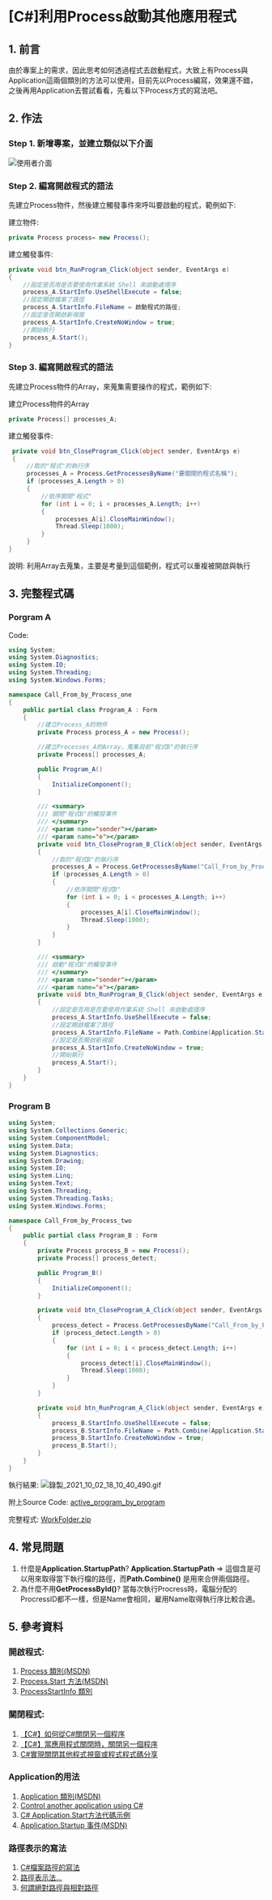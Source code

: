 # [C#]利用Process啟動其他應用程式

## 1. 前言
 由於專案上的需求，因此思考如何透過程式去啟動程式，大致上有Process與Application這兩個類別的方法可以使用，目前先以Process編寫，效果還不錯，之後再用Application去嘗試看看，先看以下Process方式的寫法吧。


## 2. 作法

### Step 1. 新增專案，並建立類似以下介面
![使用者介面](https://github.com/JJDing-Louis/active_program_by_program/blob/main/CSharp_%E5%88%A9%E7%94%A8Process%E5%95%9F%E5%8B%95%E5%85%B6%E4%BB%96%E6%87%89%E7%94%A8%E7%A8%8B%E5%BC%8F_pic/Pasted%20image%2020211002183226.png?raw=true)

### Step 2. 編寫開啟程式的語法

先建立Process物件，然後建立觸發事件來呼叫要啟動的程式，範例如下:

建立物件:
```cs
private Process process= new Process();
```

建立觸發事件:
```cs
private void btn_RunProgram_Click(object sender, EventArgs e)
{
    //設定是否用是否要使用作業系統 Shell 來啟動處理序
    process_A.StartInfo.UseShellExecute = false;
    //設定開啟檔案了路徑
    process_A.StartInfo.FileName = 啟動程式的路徑;
    //設定是否開啟新視窗
    process_A.StartInfo.CreateNoWindow = true;
    //開始執行
    process_A.Start();
}
```

### Step 3. 編寫開啟程式的語法

先建立Process物件的Array，來蒐集需要操作的程式，範例如下:

建立Process物件的Array
```cs
private Process[] processes_A;
```

建立觸發事件:
```cs
 private void btn_CloseProgram_Click(object sender, EventArgs e)
 {
     //取的"程式"的執行序
     processes_A = Process.GetProcessesByName("要關閉的程式名稱");
     if (processes_A.Length > 0)
     {
         //依序關閉"程式"
         for (int i = 0; i < processes_A.Length; i++)
         {
             processes_A[i].CloseMainWindow();
             Thread.Sleep(1000);
         }
     }
}
```

說明:
利用Array去蒐集，主要是考量到這個範例，程式可以重複被開啟與執行

## 3. 完整程式碼
### Porgram A
Code:
```cs
using System;
using System.Diagnostics;
using System.IO;
using System.Threading;
using System.Windows.Forms;

namespace Call_From_by_Process_one
{
    public partial class Program_A : Form
    {
        //建立Process_A的物件
        private Process process_A = new Process();

        //建立Processes_A的Array，蒐集目前"程式B"的執行序
        private Process[] processes_A;

        public Program_A()
        {
            InitializeComponent();
        }

        /// <summary>
        /// 關閉"程式B"的觸發事件
        /// </summary>
        /// <param name="sender"></param>
        /// <param name="e"></param>
        private void btn_CloseProgram_B_Click(object sender, EventArgs e)
        {
            //取的"程式B"的執行序
            processes_A = Process.GetProcessesByName("Call_From_by_Process_two");
            if (processes_A.Length > 0)
            {
                //依序關閉"程式B"
                for (int i = 0; i < processes_A.Length; i++)
                {
                    processes_A[i].CloseMainWindow();
                    Thread.Sleep(1000);
                }
            }
        }

        /// <summary>
        /// 啟動"程式B"的觸發事件
        /// </summary>
        /// <param name="sender"></param>
        /// <param name="e"></param>
        private void btn_RunProgram_B_Click(object sender, EventArgs e)
        {
            //設定是否用是否要使用作業系統 Shell 來啟動處理序
            process_A.StartInfo.UseShellExecute = false;
            //設定開啟檔案了路徑
            process_A.StartInfo.FileName = Path.Combine(Application.StartupPath, @"../Program_B/Call_From_by_Process_two.exe");
            //設定是否開啟新視窗
            process_A.StartInfo.CreateNoWindow = true;
            //開始執行
            process_A.Start();
        }
    }
}
```

### Program B
```cs
using System;
using System.Collections.Generic;
using System.ComponentModel;
using System.Data;
using System.Diagnostics;
using System.Drawing;
using System.IO;
using System.Linq;
using System.Text;
using System.Threading;
using System.Threading.Tasks;
using System.Windows.Forms;

namespace Call_From_by_Process_two
{
    public partial class Program_B : Form
    {
        private Process process_B = new Process();
        private Process[] process_detect;

        public Program_B()
        {
            InitializeComponent();
        }

        private void btn_CloseProgram_A_Click(object sender, EventArgs e)
        {
            process_detect = Process.GetProcessesByName("Call_From_by_Process_one");
            if (process_detect.Length > 0)
            {
                for (int i = 0; i < process_detect.Length; i++)
                {
                    process_detect[i].CloseMainWindow();
                    Thread.Sleep(1000);
                }
            }
        }

        private void btn_RunProgram_A_Click(object sender, EventArgs e)
        {
            process_B.StartInfo.UseShellExecute = false;
            process_B.StartInfo.FileName = Path.Combine(Application.StartupPath, @"../Program_A/Call_From_by_Process_one.exe");
            process_B.StartInfo.CreateNoWindow = true;
            process_B.Start();
        }
    }
}
```

執行結果:
![錄製_2021_10_02_18_10_40_490.gif](CSharp_利用Process啟動其他應用程式_pic/錄製_2021_10_02_18_10_40_490.gif)

附上Source Code: [active_program_by_program](https://github.com/JJDing-Louis/active_program_by_program)

完整程式: [WorkFolder.zip](https://github.com/JJDing-Louis/active_program_by_program/raw/main/WorkFolder.zip)

## 4. 常見問題
1. 什麼是**Application.StartupPath**?
**Application.StartupPath** => 這個含是可以用來取得當下執行檔的路徑，而**Path.Combine()** 是用來合併兩個路徑。
2. 為什麼不用**GetProcessById()**?
 當每次執行Procress時，電腦分配的ProcressID都不一樣，但是Name會相同，雇用Name取得執行序比較合適。

## 5. 參考資料
### 開啟程式:
1. [Process 類別(MSDN)](https://docs.microsoft.com/zh-tw/dotnet/api/system.diagnostics.process?redirectedfrom=MSDN&view=net-5.0#examples)
2. [Process.Start 方法(MSDN)](https://docs.microsoft.com/zh-tw/dotnet/api/system.diagnostics.process.start?view=net-5.0#System_Diagnostics_Process_Start_System_String_System_String_)
3. [ProcessStartInfo 類別](https://docs.microsoft.com/zh-tw/dotnet/api/system.diagnostics.processstartinfo?view=net-5.0#properties)

### 關閉程式:
1. [【C#】如何從C#關閉另一個程序](https://www.796t.com/post/NW80Znc=.html)
2. [【C#】當應用程式關閉時，關閉另一個程序](https://www.796t.com/post/OXN1bnU=.html)
3. [C#實現關閉其他程式視窗或程式程式碼分享](https://www.itread01.com/article/1433408951.html)

### Application的用法
1. [Application 類別(MSDN)](https://docs.microsoft.com/zh-tw/dotnet/api/system.windows.application?view=net-5.0#methods)
2. [Control another application using C#](https://stackoverflow.com/questions/1134993/control-another-application-using-c-sharp) 
3. [C# Application.Start方法代碼示例](https://vimsky.com/zh-tw/examples/detail/csharp-ex---Application-Start-method.html) 
4. [Application.Startup 事件(MSDN)](https://docs.microsoft.com/zh-tw/dotnet/api/system.windows.application.startup?view=net-5.0)

### 路徑表示的寫法
1. [C#檔案路徑的寫法](https://www.itread01.com/content/1546176603.html)
2. [路徑表示法...](http://web12.ravs.ntct.edu.tw/know/show.asp?QUESTIONID=29)
3. [何謂絕對路徑與相對路徑](https://mitblog.pixnet.net/blog/post/24971111)
